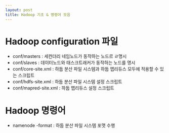 ```yaml
---
layout: post
title: Hadoop 기초 & 명령어 모음
---
```


# Hadoop configuration 파일
* conf/masters : 세컨더리 네임노드가 동작하는 노드르 ㄹ명시
* conf/slaves : 데이터노드와 태스크트래커가 동작하는 노드를 명시
* conf/core-site.xml : 하둡 분산 파일 시스템과 하둡 맵리듀스 모두에 적용할 수 있는 스크립트
* conf/hdfs-site.xml : 하둡 분산 파일 시스템 설정 스크립트
* conf/mapred-site.xml : 하둡 맵리듀스 설정 스크립트

# Hadoop 명령어
* namenode -format : 하둡 분산 파일 시스템 포맷 수행
